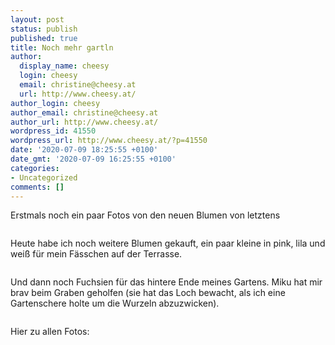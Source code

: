 ```yaml
---
layout: post
status: publish
published: true
title: Noch mehr gartln
author:
  display_name: cheesy
  login: cheesy
  email: christine@cheesy.at
  url: http://www.cheesy.at/
author_login: cheesy
author_email: christine@cheesy.at
author_url: http://www.cheesy.at/
wordpress_id: 41550
wordpress_url: http://www.cheesy.at/?p=41550
date: '2020-07-09 18:25:55 +0100'
date_gmt: '2020-07-09 16:25:55 +0100'
categories:
- Uncategorized
comments: []
---
```

<!-- wp:paragraph -->
Erstmals noch ein paar Fotos von den neuen Blumen von letztens
<!-- /wp:paragraph -->
<!-- wp:image {"id":41506} -->
<figure class="wp-block-image"><img src="{% link _fotos/leben-in-belfast/2020-2/blumen-im-garten/Gartln-001-3.jpg %}" alt="" class="wp-image-41506"></figure>
<!-- /wp:image -->
<!-- wp:paragraph -->
Heute habe ich noch weitere Blumen gekauft, ein paar kleine in pink, lila und weiß für mein Fässchen auf der Terrasse.
<!-- /wp:paragraph -->
<!-- wp:image {"id":41512} -->
<figure class="wp-block-image"><img src="{% link _fotos/leben-in-belfast/2020-2/blumen-im-garten/Gartln-007-2.jpg %}" alt="" class="wp-image-41512"></figure>
<!-- /wp:image -->
<!-- wp:paragraph -->
Und dann noch Fuchsien für das hintere Ende meines Gartens. Miku hat mir brav beim Graben geholfen (sie hat das Loch bewacht, als ich eine Gartenschere holte um die Wurzeln abzuzwicken).
<!-- /wp:paragraph -->
<!-- wp:image {"id":41509} -->
<figure class="wp-block-image"><img src="{% link _fotos/leben-in-belfast/2020-2/blumen-im-garten/Gartln-004-3.jpg %}" alt="" class="wp-image-41509"></figure>
<!-- /wp:image -->
<!-- wp:paragraph -->
Hier zu allen Fotos:
<!-- /wp:paragraph -->
<!-- wp:image {"id":41510,"linkDestination":"custom"} -->
<figure class="wp-block-image"><a href="{% link _fotos/leben-in-belfast/2020-2/blumen-im-garten/index.md %}"><img src="{% link _passets/2020-07-09-noch-mehr-gartln/Gartln-005-2.jpg %}" alt="" class="wp-image-41510"></a></figure>
<!-- /wp:image -->
<!-- wp:paragraph -->
<!-- /wp:paragraph -->
